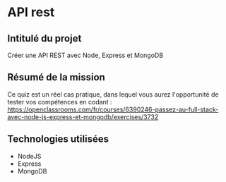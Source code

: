 # API rest

## Intitulé du projet
Créer une API REST avec Node, Express et MongoDB

## Résumé de la mission 

Ce quiz est un réel cas pratique, dans lequel vous aurez l'opportunité de tester vos compétences en codant :
https://openclassrooms.com/fr/courses/6390246-passez-au-full-stack-avec-node-js-express-et-mongodb/exercises/3732

## Technologies utilisées 
 - NodeJS
 - Express
 - MongoDB 
